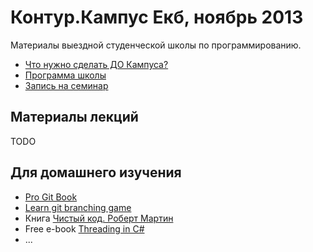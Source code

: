 Контур.Кампус Екб, ноябрь 2013
==================

Материалы выездной студенческой школы по программированию.

* [Что нужно сделать ДО Кампуса?](Preparations.md)
* [Программа школы](https://docs.google.com/spreadsheet/ccc?key=0AlW9g0IejZAVdGo4YlFoaE9yYlRyZUtROUVMQUVSQ3c&usp=drive_web#gid=0)
* [Запись на семинар](https://docs.google.com/spreadsheet/ccc?key=0AlW9g0IejZAVdEMyTFBFbjRHT3R1b2l0dmtndGVGMWc#gid=0)

Материалы лекций
--

TODO

Для домашнего изучения
---
* [Pro Git Book](http://git-scm.com/book/ru)
* [Learn git branching game](http://pcottle.github.io/learnGitBranching/)
* Книга [Чистый код. Роберт Мартин](http://www.ozon.ru/context/detail/id/5011068/)
* Free e-book [Threading in C#](http://www.albahari.com/threading/)
* ...
